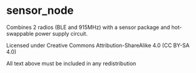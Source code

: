 sensor_node
===========

Combines 2 radios (BLE and 915MHz) with a sensor package and hot-swappable power supply circuit.

Licensed under Creative Commons Attribution-ShareAlike 4.0 (CC BY-SA 4.0)

All text above must be included in any redistribution

